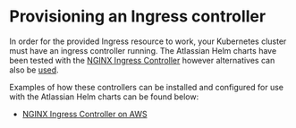 # Provisioning an Ingress controller
In order for the provided Ingress resource to work, your Kubernetes cluster must have an ingress controller running. The Atlassian Helm charts have been tested with the [NGINX Ingress Controller](https://kubernetes.github.io/ingress-nginx/) however alternatives can also be [used](https://kubernetes.io/docs/concepts/services-networking/ingress-controllers/#additional-controllers). 

Examples of how these controllers can be installed and configured for use with the Atlassian Helm charts can be found below:

* [NGINX Ingress Controller on AWS](INGRESS_NGINX.md)